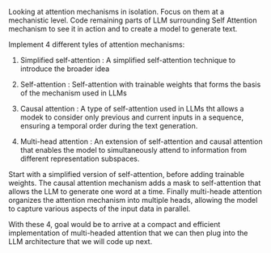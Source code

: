 Looking at attention mechanisms in isolation.
Focus on them at a mechanistic level.
Code remaining parts of LLM surrounding Self Attention mechanism to 
see it in action and to create a model to generate text.

Implement 4 different tyles of attention mechanisms:
1. Simplified self-attention : A simplified self-attention technique to introduce the broader idea

2. Self-attention : Self-attention with trainable weights that forms the basis of the mechanism used in LLMs

3. Causal attention : A type of self-attention used in LLMs tht allows a modek to consider only previous and current inputs in a sequence,
                      ensuring a temporal order during the text generation.

4. Multi-head attention : An extension of self-attention and causal attention that enables the model to simultaneously attend to information
from different representation subspaces.

Start with a simplified version of self-attention, before adding trainable weights. The causal attention mechanism adds a mask to self-attention
that allows the LLM to generate one word at a time. Finally multi-heade attention organizes the attention mechanism into multiple heads, allowing
the model to capture various aspects of the input data in parallel.

With these 4, goal would be to arrive at a compact and efficient implementation of multi-headed attention that we can then plug into the 
LLM architecture that we will code up next.


